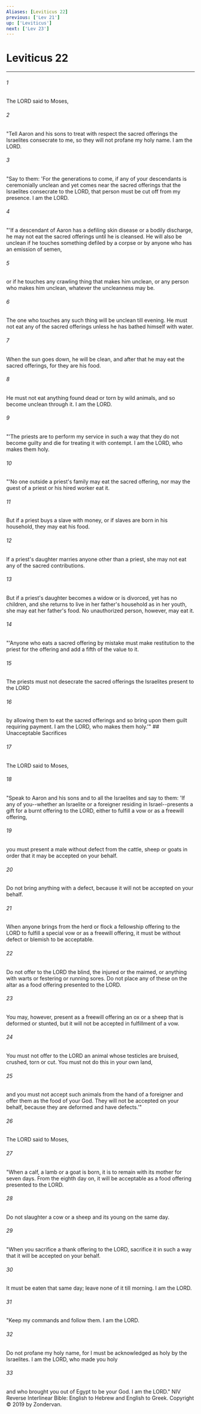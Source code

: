```yaml
---
Aliases: [Leviticus 22]
previous: ['Lev 21']
up: ['Leviticus']
next: ['Lev 23']
---
```

# Leviticus 22

***


###### 1 
The LORD said to Moses, 

###### 2 
"Tell Aaron and his sons to treat with respect the sacred offerings the Israelites consecrate to me, so they will not profane my holy name. I am the LORD. 

###### 3 
"Say to them: 'For the generations to come, if any of your descendants is ceremonially unclean and yet comes near the sacred offerings that the Israelites consecrate to the LORD, that person must be cut off from my presence. I am the LORD. 

###### 4 
"'If a descendant of Aaron has a defiling skin disease or a bodily discharge, he may not eat the sacred offerings until he is cleansed. He will also be unclean if he touches something defiled by a corpse or by anyone who has an emission of semen, 

###### 5 
or if he touches any crawling thing that makes him unclean, or any person who makes him unclean, whatever the uncleanness may be. 

###### 6 
The one who touches any such thing will be unclean till evening. He must not eat any of the sacred offerings unless he has bathed himself with water. 

###### 7 
When the sun goes down, he will be clean, and after that he may eat the sacred offerings, for they are his food. 

###### 8 
He must not eat anything found dead or torn by wild animals, and so become unclean through it. I am the LORD. 

###### 9 
"'The priests are to perform my service in such a way that they do not become guilty and die for treating it with contempt. I am the LORD, who makes them holy. 

###### 10 
"'No one outside a priest's family may eat the sacred offering, nor may the guest of a priest or his hired worker eat it. 

###### 11 
But if a priest buys a slave with money, or if slaves are born in his household, they may eat his food. 

###### 12 
If a priest's daughter marries anyone other than a priest, she may not eat any of the sacred contributions. 

###### 13 
But if a priest's daughter becomes a widow or is divorced, yet has no children, and she returns to live in her father's household as in her youth, she may eat her father's food. No unauthorized person, however, may eat it. 

###### 14 
"'Anyone who eats a sacred offering by mistake must make restitution to the priest for the offering and add a fifth of the value to it. 

###### 15 
The priests must not desecrate the sacred offerings the Israelites present to the LORD 

###### 16 
by allowing them to eat the sacred offerings and so bring upon them guilt requiring payment. I am the LORD, who makes them holy.'" ## Unacceptable Sacrifices 

###### 17 
The LORD said to Moses, 

###### 18 
"Speak to Aaron and his sons and to all the Israelites and say to them: 'If any of you--whether an Israelite or a foreigner residing in Israel--presents a gift for a burnt offering to the LORD, either to fulfill a vow or as a freewill offering, 

###### 19 
you must present a male without defect from the cattle, sheep or goats in order that it may be accepted on your behalf. 

###### 20 
Do not bring anything with a defect, because it will not be accepted on your behalf. 

###### 21 
When anyone brings from the herd or flock a fellowship offering to the LORD to fulfill a special vow or as a freewill offering, it must be without defect or blemish to be acceptable. 

###### 22 
Do not offer to the LORD the blind, the injured or the maimed, or anything with warts or festering or running sores. Do not place any of these on the altar as a food offering presented to the LORD. 

###### 23 
You may, however, present as a freewill offering an ox or a sheep that is deformed or stunted, but it will not be accepted in fulfillment of a vow. 

###### 24 
You must not offer to the LORD an animal whose testicles are bruised, crushed, torn or cut. You must not do this in your own land, 

###### 25 
and you must not accept such animals from the hand of a foreigner and offer them as the food of your God. They will not be accepted on your behalf, because they are deformed and have defects.'" 

###### 26 
The LORD said to Moses, 

###### 27 
"When a calf, a lamb or a goat is born, it is to remain with its mother for seven days. From the eighth day on, it will be acceptable as a food offering presented to the LORD. 

###### 28 
Do not slaughter a cow or a sheep and its young on the same day. 

###### 29 
"When you sacrifice a thank offering to the LORD, sacrifice it in such a way that it will be accepted on your behalf. 

###### 30 
It must be eaten that same day; leave none of it till morning. I am the LORD. 

###### 31 
"Keep my commands and follow them. I am the LORD. 

###### 32 
Do not profane my holy name, for I must be acknowledged as holy by the Israelites. I am the LORD, who made you holy 

###### 33 
and who brought you out of Egypt to be your God. I am the LORD." NIV Reverse Interlinear Bible: English to Hebrew and English to Greek. Copyright © 2019 by Zondervan.
